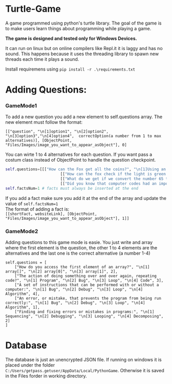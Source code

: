 # Turtle-Game
A game programmed using python's turtle library. The goal of the game is to make users learn things about programming while playing a game.


**The game is designed and tested only for Windows Devices.**

It can run on linux but on online compilers like Repl.it it is laggy and has no sound. This happens because it uses the threading library to spawn new threads each time it plays a sound.

Install requiremens using ```pip install -r .\requirements.txt```

# Adding Questions:  

### GameMode1  
To add a new question you add a new element to self.questions array.
The new element must follow the format:
```pytohn
[["question", "\n[1]option1", "\n[2]option2", "\n[3]option3","\n[4]option4",  correctOption(a number from 1 to max alternatives)], [ObjectPoint, "Files/Images/image_you_want_to_appear_asObject"], 0]
```

You can wirte 1 to 4 alternatives for each question.
If you want pass a costum class instead of ObjectPoint to handle the question checkpoint.
```python
self.questions=[[["How can the Fox get all the coins?", "\n[1]Using an if statement", "\n[2]Using 10 nested if statements", "\n[3]Using a for loop until 10", 3], [coinsArray, None], 0],
                        [["How can the fox check if the light is green.", "\n[1]Using an if statement", "\n[2]Using a for loop", "\n[3]Using an array", 1], [ObjectPoint, "Files/Images/stoplight@0.25x.gif"], 0],
                        [["What do we get if we convert the number 65 to a character? \nprint(chr(65))", "\n[1]The number 65", "\n[2]An error", "\n[3]The letter A", 3], [ObjectPoint, "Files/Images/ascii.gif"], 0],
                        [["Did you know that computer codes had an important role in ending WWII", "https://www.iwm.org.uk/history/how-alan-turing-cracked-the-enigma-code"], [ObjectPoint, 'Files/Images/facts.gif'], 1]]
self.factsNum=1 # facts must always be inserted at the end
```
If you add a fact make sure you add it at the end of the array and update the value of ```self.factsNum=1```  
The format of adding a fact is:  
```[[shortFact, websiteLink], [ObjectPoint, "Files/Images/image_you_want_to_appear_asObject"], 1]]```

### GameMode2    
Adding questions to this game mode is easie. You just write and array where the first element is the question, the other 1 to 4 elements are the alternatives and the last one is the correct alternative (a number 1-4)
```
self.questions = [
    ["How do you access the first element of an array?", "\n[1] array[]", "\n[2] array[0]", "\n[3] array[1]", 2],
    ["The action of doing something over and over again, repeating code?", "\n[1] Program", "\n[2] Bug", "\n[3] Loop", "\n[4] Code", 3],
    ["A set of instructions that can be performed with or without a computer:", "\n[1] Bug", "\n[2] Debug", "\n[3] Loop", "\n[4] Algorithm", 4],
    ["An error, or mistake, that prevents the program from being run correctly:", "\n[1] Bug", "\n[2] Debug", "\n[3] Loop", "\n[4] Algorithm", 1],
    ["Finding and fixing errors or mistakes in programs:", "\n[1] Sequencing", "\n[2] Debugging", "\n[3] Looping", "\n[4] Decomposing", 2]
]
```
# Database  
The database is just an unencrypted JSON file. If running on windows it is placed under the folder ```C:/Users/getpass.getuser/AppData/Local/PythonGame```. Otherwise it is saved in the Files forder in working directory.
